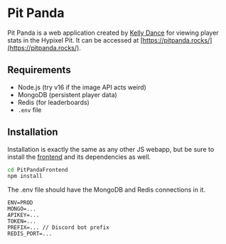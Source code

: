 # Pit Panda

Pit Panda is a web application created by [Kelly Dance](https://github.com/kelly-dance) for viewing player stats in the Hypixel Pit. It can be accessed at [https://pitpanda.rocks/](https://pitpanda.rocks/).

## Requirements

- Node.js (try v16 if the image API acts weird)
- MongoDB (persistent player data)
- Redis (for leaderboards)
- `.env` file

## Installation

Installation is exactly the same as any other JS webapp, but be sure to install the [frontend](https://github.com/pitpanda/pitpandafrontend) and its dependencies as well.

```bash
cd PitPandaFrontend
npm install
```

The .env file should have the MongoDB and Redis connections in it.
```
ENV=PROD
MONGO=...
APIKEY=...
TOKEN=...
PREFIX=... // Discord bot prefix
REDIS_PORT=...
```
